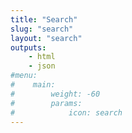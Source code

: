 ```yaml
---
title: "Search"
slug: "search"
layout: "search"
outputs:
    - html
    - json
#menu:
#    main:
#        weight: -60
#        params: 
#            icon: search
---
```

